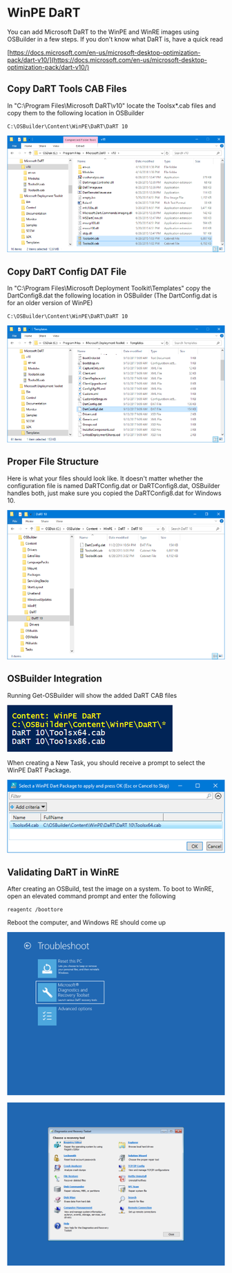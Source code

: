 # WinPE DaRT

You can add Microsoft DaRT to the WinPE and WinRE images using OSBuilder in a few steps. If you don't know what DaRT is, have a quick read

[https://docs.microsoft.com/en-us/microsoft-desktop-optimization-pack/dart-v10/](https://docs.microsoft.com/en-us/microsoft-desktop-optimization-pack/dart-v10/)

## Copy DaRT Tools CAB Files

In "C:\Program Files\Microsoft DaRT\v10" locate the Toolsx\*.cab files and copy them to the following location in OSBuilder

```text
C:\OSBuilder\Content\WinPE\DaRT\DaRT 10
```

![](../../../../../.gitbook/assets/2018-07-10_19-46-28.png)

## Copy DaRT Config DAT File

In "C:\Program Files\Microsoft Deployment Toolkit\Templates" copy the DartConfig8.dat the following location in OSBuilder \(The DartConfig.dat is for an older version of WinPE\)

```text
C:\OSBuilder\Content\WinPE\DaRT\DaRT 10
```

![](../../../../../.gitbook/assets/2018-07-10_19-50-02.png)

## Proper File Structure

Here is what your files should look like. It doesn't matter whether the configuration file is named DaRTConfig.dat or DaRTConfig8.dat, OSBuilder handles both, just make sure you copied the DaRTConfig8.dat for Windows 10.

![](../../../../../.gitbook/assets/2018-07-10_19-36-46.png)

## OSBuilder Integration

Running Get-OSBuilder will show the added DaRT CAB files

![](../../../../../.gitbook/assets/2018-07-10_19-57-57.png)

When creating a New Task, you should receive a prompt to select the WinPE DaRT Package.

![](../../../../../.gitbook/assets/2018-07-10_19-59-25.png)

## Validating DaRT in WinRE

After creating an OSBuild, test the image on a system. To boot to WinRE, open an elevated command prompt and enter the following

```text
reagentc /boottore
```

Reboot the computer, and Windows RE should come up

![](../../../../../.gitbook/assets/2018-07-10_20-03-12.png)

![](../../../../../.gitbook/assets/2018-07-10_20-03-22.png)

